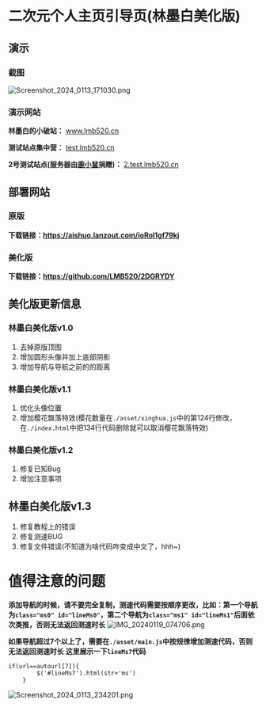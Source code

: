# 二次元个人主页引导页(林墨白美化版)
## 演示
### 截图
![Screenshot_2024_0113_171030.png](https://blog.lmb520.cn/usr/uploads/2024/01/698853906.png)

### 演示网站
**林墨白的小破站：** www.lmb520.cn

**测试站点集中营：** [test.lmb520.cn](https://test.lmb520.cn)

**2号测试站点(服务器由[鹿小鼠](https://www.lxs.ink/)捐赠)：** [2.test.lmb520.cn](https://2.test.lmb520.cn)
## 部署网站
### 原版
**下载链接：https://aishuo.lanzout.com/ioRol1gf79kj**
### 美化版
**下载链接：https://github.com/LMB520/2DGRYDY**
## 美化版更新信息
### 林墨白美化版v1.0
1. 去掉原版顶图
2. 增加圆形头像并加上底部阴影
3. 增加导航与导航之前的的距离

### 林墨白美化版v1.1
1. 优化头像位置
2. 增加樱花飘落特效(樱花数量在`./asset/xinghua.js`中的第124行修改，在`./index.html`中把134行代码删除就可以取消樱花飘落特效)

### 林墨白美化版v1.2
1. 修复已知Bug
2. 增加注意事项

## 林墨白美化版v1.3
1. 修复教程上的错误
2. 修复测速BUG
3. 修复文件错误(不知道为啥代码咋变成中文了，hhh~)


# 值得注意的问题
**添加导航的时候，请不要完全复制，测速代码需要按顺序更改，比如：第一个导航为`class="ms0" id="lineMs0"`，第二个导航为`class="ms1" id="lineMs1"`后面依次类推，否则无法返回测速时长**
![IMG_20240119_074706.png](https://blog.lmb520.cn/usr/uploads/2024/01/809227503.png)

**如果导航超过7个以上了，需要在`./asset/main.js`中按规律增加测速代码，否则无法返回测速时长**
**这里展示一下`lineMs7`代码**
```JS
if(url==autourl[7]){
		$('#lineMs7').html(str+'ms')
	}
```
![Screenshot_2024_0113_234201.png](https://blog.lmb520.cn/usr/uploads/2024/01/4193982738.png)